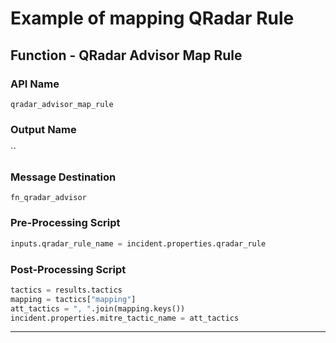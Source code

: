<!--
    DO NOT MANUALLY EDIT THIS FILE
    THIS FILE IS AUTOMATICALLY GENERATED WITH resilient-sdk codegen
-->

# Example of mapping QRadar Rule

## Function - QRadar Advisor Map Rule

### API Name
`qradar_advisor_map_rule`

### Output Name
``

### Message Destination
`fn_qradar_advisor`

### Pre-Processing Script
```python
inputs.qradar_rule_name = incident.properties.qradar_rule
```

### Post-Processing Script
```python
tactics = results.tactics
mapping = tactics["mapping"]
att_tactics = ", ".join(mapping.keys())
incident.properties.mitre_tactic_name = att_tactics

```

---

